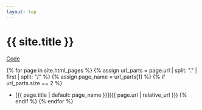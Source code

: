 ```yaml
---
layout: top
---
```

# {{ site.title }}

[Code](https://github.com/remino/shards)

{% for page in site.html_pages %}
  {% assign url_parts = page.url | split: "." | first | split: "/" %}
  {% assign page_name = url_parts[1] %}
  {% if url_parts.size == 2 %}
- [{{ page.title | default: page_name }}]({{ page.url | relative_url }})
  {% endif %}
{% endfor %}
